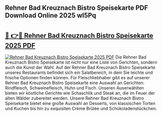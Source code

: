 ## Rehner Bad Kreuznach Bistro Speisekarte PDF Download Online 2025 wl5Pq

# <h2><a href="http://gcd3eet.nevu.top/?p=Rehner+Bad+Kreuznach+Bistro+Speisekarte">🔗 👉🔴 Rehner Bad Kreuznach Bistro Speisekarte 2025 PDF</a></h2>

[![Rehner Bad Kreuznach Bistro Speisekarte 2025 PDF](https://i.imgur.com/dBaPXMq.png)](http://gcd3eet.nevu.top/?p=Rehner+Bad+Kreuznach+Bistro+Speisekarte)
Die Rehner Bad Kreuznach Bistro Speisekarte ist nicht nur eine Liste von Gerichten, sondern auch die Kunst der Wahl. Auf der Rehner Bad Kreuznach Bistro Speisekarte unseres Restaurants befindet sich ein Salatbereich, in dem Sie leichte und frische Optionen finden können. Für Fleischliebhaber gibt es auf unserer Rehner Bad Kreuznach Bistro Speisekarte eine Auswahl an Gerichten: Rindfleisch, Schweinefleisch, Huhn und Fisch. Unseren Auserwählten bieten wir köstliche Gerichte wie Schaschlik und Steak an, die im Feuer der alten Wälder zubereitet werden. Unsere Rehner Bad Kreuznach Bistro Speisekarte bietet eine große Auswahl an Desserts, von klassischen Torten und Kuchen bis hin zu exquisiten Crème Brûlée und Schokoladenstückchen.
